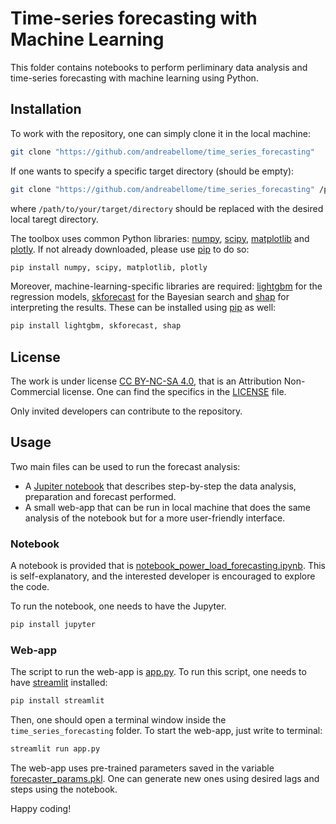 # Time-series forecasting with Machine Learning

This folder contains notebooks to perform perliminary data analysis and time-series forecasting with machine learning using Python.

## Installation

To work with the repository, one can simply clone it in the local machine:

```bash
git clone "https://github.com/andreabellome/time_series_forecasting"
```

If one wants to specify a specific target directory (should be empty):

```bash
git clone "https://github.com/andreabellome/time_series_forecasting" /path/to/your/target/directory
```

where `/path/to/your/target/directory` should be replaced with the desired local taregt directory.

The toolbox uses common Python libraries: [numpy](https://numpy.org/), [scipy](https://scipy.org/), [matplotlib](https://matplotlib.org/) and [plotly](https://plotly.com/python/). If not already downloaded, please use [pip](https://pip.pypa.io/en/stable/) to do so:

```bash
pip install numpy, scipy, matplotlib, plotly
```

Moreover, machine-learning-specific libraries are required: [lightgbm](https://pypi.org/project/lightgbm/) for the regression models, [skforecast](https://skforecast.org/0.11.0/index.html) for the Bayesian search and [shap](https://shap.readthedocs.io/en/latest/) for interpreting the results. These can be installed using [pip](https://pip.pypa.io/en/stable/) as well:

```bash
pip install lightgbm, skforecast, shap
```

## License

The work is under license [CC BY-NC-SA 4.0](https://creativecommons.org/licenses/by-nc/4.0/), that is an Attribution Non-Commercial license. One can find the specifics in the [LICENSE](/LICENSE) file.

Only invited developers can contribute to the repository.

## Usage

Two main files can be used to run the forecast analysis:
- A [Jupiter notebook](https://jupyter.org/) that describes step-by-step the data analysis, preparation and forecast performed.
- A small web-app that can be run in local machine that does the same analysis of the notebook but for a more user-friendly interface.

### Notebook

A notebook is provided that is [notebook_power_load_forecasting.ipynb](/notebook_power_load_forecasting.ipynb). This is self-explanatory, and the interested developer is encouraged to explore the code.

To run the notebook, one needs to have the Jupyter.

```bash
pip install jupyter
```

### Web-app

The script to run the web-app is [app.py](/app.py). To run this script, one needs to have [streamlit](https://streamlit.io/) installed:

```bash
pip install streamlit
```

Then, one should open a terminal window inside the `time_series_forecasting` folder. To start the web-app, just write to terminal:

```bash
streamlit run app.py
```

The web-app uses pre-trained parameters saved in the variable [forecaster_params.pkl](/forecaster_params.pkl). One can generate new ones using desired lags and steps using the notebook.

Happy coding!
